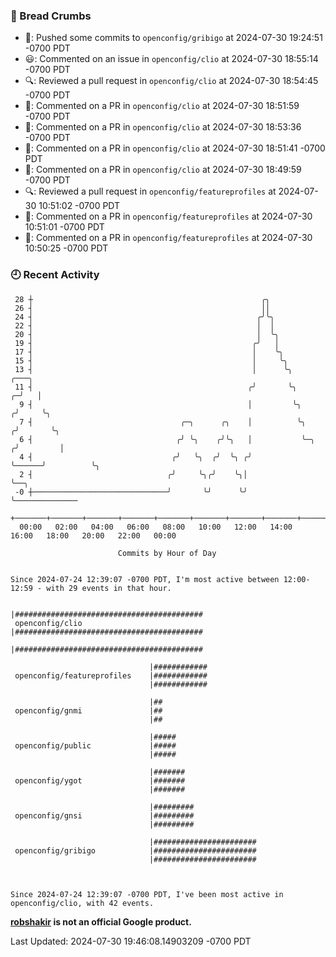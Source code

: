 ### 🍞 Bread Crumbs

 * 🚢: Pushed some commits to `openconfig/gribigo` at 2024-07-30 19:24:51 -0700 PDT
 * 😃: Commented on an issue in `openconfig/clio` at 2024-07-30 18:55:14 -0700 PDT
 * 🔍: Reviewed a pull request in  `openconfig/clio` at 2024-07-30 18:54:45 -0700 PDT
 * 💬: Commented on a PR in  `openconfig/clio` at 2024-07-30 18:51:59 -0700 PDT
 * 💬: Commented on a PR in  `openconfig/clio` at 2024-07-30 18:53:36 -0700 PDT
 * 💬: Commented on a PR in  `openconfig/clio` at 2024-07-30 18:51:41 -0700 PDT
 * 💬: Commented on a PR in  `openconfig/clio` at 2024-07-30 18:49:59 -0700 PDT
 * 🔍: Reviewed a pull request in  `openconfig/featureprofiles` at 2024-07-30 10:51:02 -0700 PDT
 * 💬: Commented on a PR in  `openconfig/featureprofiles` at 2024-07-30 10:51:01 -0700 PDT
 * 💬: Commented on a PR in  `openconfig/featureprofiles` at 2024-07-30 10:50:25 -0700 PDT

### 🕘 Recent Activity
```
 28 ┼                                                   ╭╮
 26 ┤                                                   ││
 24 ┤                                                  ╭╯╰╮
 22 ┤                                                  │  │
 20 ┤                                                  │  ╰╮
 19 ┤                                                 ╭╯   │
 17 ┤                                                 │    ╰╮
 15 ┤                                                 │     ╰╮
 13 ┤                                                 │      ╰╮                ╭───╮
 11 ┤                                                ╭╯       ╰╮             ╭─╯   │
  9 ┤                                                │         ╰╮           ╭╯     ╰╮
  7 ┤                                 ╭─╮      ╭╮    │          ╰╮         ╭╯       ╰╮
  6 ┤                                ╭╯ ╰╮    ╭╯╰╮   │           ╰─╮      ╭╯         │
  4 ┤                               ╭╯   ╰╮  ╭╯  ╰╮ ╭╯             ╰──────╯          ╰╮
  2 ┤                              ╭╯     ╰╮╭╯    ╰╮│                                 ╰──╮
 -0 ┼──────────────────────────────╯       ╰╯      ╰╯                                    ╰──────────────
    +───────+───────+───────+───────+───────+───────+───────+───────+───────+───────+───────+───────+────
  00:00   02:00   04:00   06:00   08:00   10:00   12:00   14:00   16:00   18:00   20:00   22:00   00:00   

						Commits by Hour of Day


Since 2024-07-24 12:39:07 -0700 PDT, I'm most active between 12:00-12:59 - with 29 events in that hour.

```



```
                               |##########################################
 openconfig/clio               |##########################################
                               |##########################################

                               |############
 openconfig/featureprofiles    |############
                               |############

                               |##
 openconfig/gnmi               |##
                               |##

                               |#####
 openconfig/public             |#####
                               |#####

                               |#######
 openconfig/ygot               |#######
                               |#######

                               |#########
 openconfig/gnsi               |#########
                               |#########

                               |#######################
 openconfig/gribigo            |#######################
                               |#######################



Since 2024-07-24 12:39:07 -0700 PDT, I've been most active in openconfig/clio, with 42 events.

```
**[robshakir](mailto:robjs@google.com) is not an official Google product.**  


Last Updated: 2024-07-30 19:46:08.14903209 -0700 PDT
